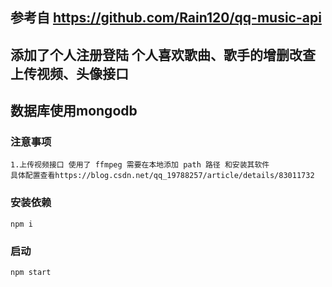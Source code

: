 ## 参考自 https://github.com/Rain120/qq-music-api
## 添加了个人注册登陆 个人喜欢歌曲、歌手的增删改查 上传视频、头像接口 
## 数据库使用mongodb
### 注意事项
    1.上传视频接口 使用了 ffmpeg 需要在本地添加 path 路径 和安装其软件
    具体配置查看https://blog.csdn.net/qq_19788257/article/details/83011732
### 安装依赖    
    npm i
### 启动
    npm start
